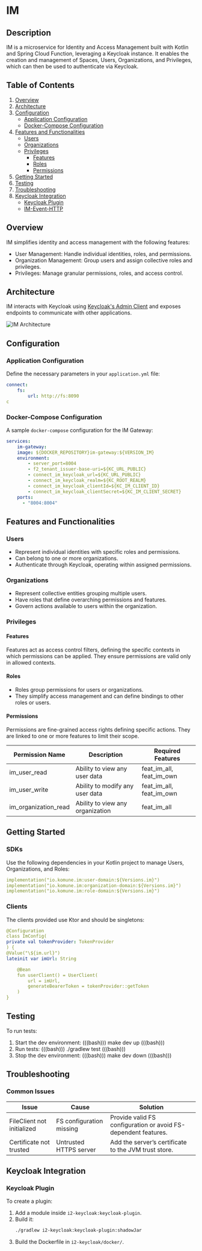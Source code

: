 # IM

## Description
IM is a microservice for Identity and Access Management built with Kotlin and Spring Cloud Function, leveraging a Keycloak instance. It enables the creation and management of Spaces, Users, Organizations, and Privileges, which can then be used to authenticate via Keycloak.

## Table of Contents
1. [Overview](#overview)
2. [Architecture](#architecture)
3. [Configuration](#configuration)
    - [Application Configuration](#application-configuration)
    - [Docker-Compose Configuration](#docker-compose-configuration)
4. [Features and Functionalities](#features-and-functionalities)
    - [Users](#users)
    - [Organizations](#organizations)
    - [Privileges](#privileges)
        - [Features](#features)
        - [Roles](#roles)
        - [Permissions](#permissions)
5. [Getting Started](#getting-started)
6. [Testing](#testing)
7. [Troubleshooting](#troubleshooting)
8. [Keycloak Integration](#keycloak-integration)
    - [Keycloak Plugin](#keycloak-plugin)
    - [IM-Event-HTTP](#im-event-http)

## Overview

IM simplifies identity and access management with the following features:
- User Management: Handle individual identities, roles, and permissions.
- Organization Management: Group users and assign collective roles and privileges.
- Privileges: Manage granular permissions, roles, and access control.

## Architecture

IM interacts with Keycloak using [Keycloak's Admin Client](https://mvnrepository.com/artifact/org.keycloak/keycloak-admin-client) and exposes endpoints to communicate with other applications.

![IM Architecture]()

## Configuration

### Application Configuration

Define the necessary parameters in your `application.yml` file:

```YAML
connect:
    fs:
        url: http://fs:8090
c
```

### Docker-Compose Configuration

A sample `docker-compose` configuration for the IM Gateway:

```yaml
services:
    im-gateway:
    image: ${DOCKER_REPOSITORY}im-gateway:${VERSION_IM}
    environment:
        - server_port=8004
        - f2_tenant_issuer-base-uri=${KC_URL_PUBLIC}
        - connect_im_keycloak_url=${KC_URL_PUBLIC}
        - connect_im_keycloak_realm=${KC_ROOT_REALM}
        - connect_im_keycloak_clientId=${KC_IM_CLIENT_ID}
        - connect_im_keycloak_clientSecret=${KC_IM_CLIENT_SECRET}
    ports:
      - "8004:8004"
```

## Features and Functionalities

### Users
- Represent individual identities with specific roles and permissions.
- Can belong to one or more organizations.
- Authenticate through Keycloak, operating within assigned permissions.

### Organizations
- Represent collective entities grouping multiple users.
- Have roles that define overarching permissions and features.
- Govern actions available to users within the organization.

### Privileges

#### Features
Features act as access control filters, defining the specific contexts in which permissions can be applied. They ensure permissions are valid only in allowed contexts.

#### Roles
- Roles group permissions for users or organizations.
- They simplify access management and can define bindings to other roles or users.

#### Permissions
Permissions are fine-grained access rights defining specific actions. They are linked to one or more features to limit their scope.

| Permission Name              | Description                         | Required Features        |
| ---------------------------- | ----------------------------------- | ------------------------ |
| im_user_read                 | Ability to view any user data       | feat_im_all, feat_im_own |
| im_user_write                | Ability to modify any user data     | feat_im_all, feat_im_own |
| im_organization_read         | Ability to view any organization    | feat_im_all              |

## Getting Started

### SDKs
Use the following dependencies in your Kotlin project to manage Users, Organizations, and Roles:

```yaml
implementation("io.komune.im:user-domain:${Versions.im}")
implementation("io.komune.im:organization-domain:${Versions.im}")
implementation("io.komune.im:role-domain:${Versions.im}")
```

### Clients
The clients provided use Ktor and should be singletons:

```yaml
@Configuration
class ImConfig(
private val tokenProvider: TokenProvider
) {
@Value("\${im.url}")
lateinit var imUrl: String

    @Bean
    fun userClient() = UserClient(
        url = imUrl,
        generateBearerToken = tokenProvider::getToken
    )
}
```

## Testing

To run tests:
1. Start the dev environment:
   (((bash)))
   make dev up
   (((bash)))
2. Run tests:
   (((bash)))
   ./gradlew test
   (((bash)))
3. Stop the dev environment:
   (((bash)))
   make dev down
   (((bash)))

## Troubleshooting

### Common Issues

| Issue                        | Cause                                 | Solution                                                                 |
| ---------------------------- | ------------------------------------- | ----------------------------------------------------------------------- |
| FileClient not initialized   | FS configuration missing              | Provide valid FS configuration or avoid FS-dependent features.          |
| Certificate not trusted      | Untrusted HTTPS server                | Add the server’s certificate to the JVM trust store.                    |

## Keycloak Integration

### Keycloak Plugin

To create a plugin:
1. Add a module inside `i2-keycloak:keycloak-plugin`.
2. Build it:
   ```bash
   ./gradlew i2-keycloak:keycloak-plugin:shadowJar
    ```
3. Build the Dockerfile in `i2-keycloak/docker/`.
